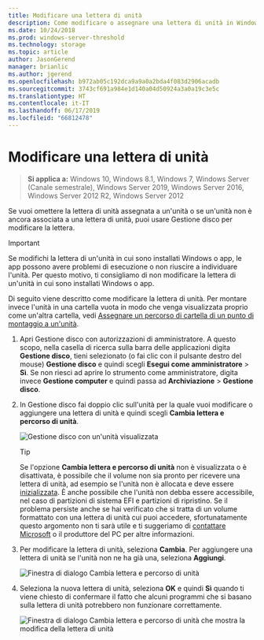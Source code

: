 ```yaml
---
title: Modificare una lettera di unità
description: Come modificare o assegnare una lettera di unità in Windows tramite Gestione disco.
ms.date: 10/24/2018
ms.prod: windows-server-threshold
ms.technology: storage
ms.topic: article
author: JasonGerend
manager: brianlic
ms.author: jgerend
ms.openlocfilehash: b972ab05c192dca9a9a0a2bda4f083d2906acadb
ms.sourcegitcommit: 3743cf691a984e1d140a04d50924a3a0a19c3e5c
ms.translationtype: HT
ms.contentlocale: it-IT
ms.lasthandoff: 06/17/2019
ms.locfileid: "66812478"
---
```

# <a name="change-a-drive-letter"></a>Modificare una lettera di unità

> **Si applica a:** Windows 10, Windows 8.1, Windows 7, Windows Server (Canale semestrale), Windows Server 2019, Windows Server 2016, Windows Server 2012 R2, Windows Server 2012

Se vuoi omettere la lettera di unità assegnata a un'unità o se un'unità non è ancora associata a una lettera di unità, puoi usare Gestione disco per modificare la lettera.

> [!IMPORTANT]
> Se modifichi la lettera di un'unità in cui sono installati Windows o app, le app possono avere problemi di esecuzione o non riuscire a individuare l'unità. Per questo motivo, ti consigliamo di non modificare la lettera di un'unità in cui sono installati Windows o app.

Di seguito viene descritto come modificare la lettera di unità. Per montare invece l'unità in una cartella vuota in modo che venga visualizzata proprio come un'altra cartella, vedi [Assegnare un percorso di cartella di un punto di montaggio a un'unità](assign-a-mount-point-folder-path-to-a-drive.md).

1. Apri Gestione disco con autorizzazioni di amministratore. 
    A questo scopo, nella casella di ricerca sulla barra delle applicazioni digita **Gestione disco**, tieni selezionato (o fai clic con il pulsante destro del mouse) **Gestione disco** e quindi scegli **Esegui come amministratore** > **Sì**. Se non riesci ad aprire lo strumento come amministratore, digita invece **Gestione computer** e quindi passa ad **Archiviazione** > **Gestione disco**.
1. In Gestione disco fai doppio clic sull'unità per la quale vuoi modificare o aggiungere una lettera di unità e quindi scegli **Cambia lettera e percorso di unità**.

    ![Gestione disco con un'unità visualizzata](media/change-drive-letter.png)
    > [!TIP]
    > Se l'opzione **Cambia lettera e percorso di unità** non è visualizzata o è disattivata, è possibile che il volume non sia pronto per ricevere una lettera di unità, ad esempio se l'unità non è allocata e deve essere [inizializzata](initialize-new-disks.md). È anche possibile che l'unità non debba essere accessibile, nel caso di partizioni di sistema EFI e partizioni di ripristino. Se il problema persiste anche se hai verificato che si tratta di un volume formattato con una lettera di unità cui puoi accedere, sfortunatamente questo argomento non ti sarà utile e ti suggeriamo di [contattare Microsoft](https://support.microsoft.com/contactus/) o il produttore del PC per altre informazioni.

1. Per modificare la lettera di unità, seleziona **Cambia**. Per aggiungere una lettera di unità se l'unità non ne ha già una, seleziona **Aggiungi**.

    ![Finestra di dialogo Cambia lettera e percorso di unità](media/change-drive-letter2.png)
1. Seleziona la nuova lettera di unità, seleziona **OK** e quindi **Sì** quando ti viene chiesto di confermare il fatto che alcuni programmi che si basano sulla lettera di unità potrebbero non funzionare correttamente.

    ![Finestra di dialogo Cambia lettera e percorso di unità che mostra la modifica della lettera di unità](media/change-drive-letter3.png)